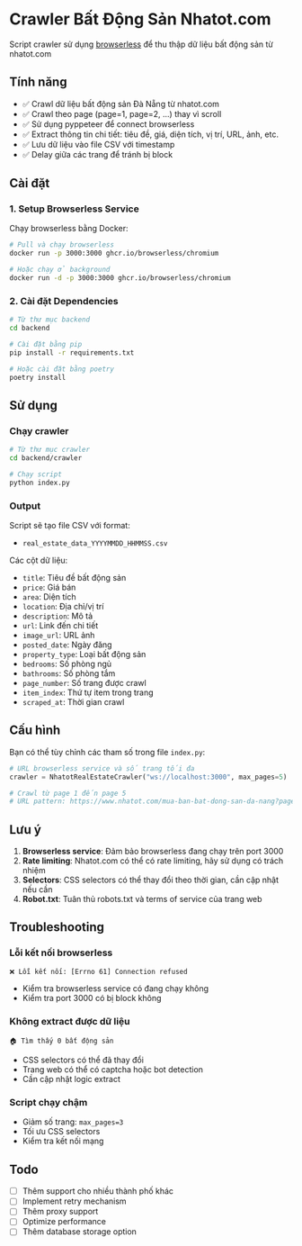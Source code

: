 # Crawler Bất Động Sản Nhatot.com

Script crawler sử dụng [browserless](https://github.com/browserless/browserless) để thu thập dữ liệu bất động sản từ nhatot.com

## Tính năng

- ✅ Crawl dữ liệu bất động sản Đà Nẵng từ nhatot.com
- ✅ Crawl theo page (page=1, page=2, ...) thay vì scroll
- ✅ Sử dụng pyppeteer để connect browserless
- ✅ Extract thông tin chi tiết: tiêu đề, giá, diện tích, vị trí, URL, ảnh, etc.
- ✅ Lưu dữ liệu vào file CSV với timestamp
- ✅ Delay giữa các trang để tránh bị block

## Cài đặt

### 1. Setup Browserless Service

Chạy browserless bằng Docker:

```bash
# Pull và chạy browserless
docker run -p 3000:3000 ghcr.io/browserless/chromium

# Hoặc chạy ở background
docker run -d -p 3000:3000 ghcr.io/browserless/chromium
```

### 2. Cài đặt Dependencies

```bash
# Từ thư mục backend
cd backend

# Cài đặt bằng pip
pip install -r requirements.txt

# Hoặc cài đặt bằng poetry
poetry install
```

## Sử dụng

### Chạy crawler

```bash
# Từ thư mục crawler
cd backend/crawler

# Chạy script
python index.py
```

### Output

Script sẽ tạo file CSV với format:
- `real_estate_data_YYYYMMDD_HHMMSS.csv`

Các cột dữ liệu:
- `title`: Tiêu đề bất động sản
- `price`: Giá bán
- `area`: Diện tích
- `location`: Địa chỉ/vị trí
- `description`: Mô tả
- `url`: Link đến chi tiết
- `image_url`: URL ảnh
- `posted_date`: Ngày đăng
- `property_type`: Loại bất động sản
- `bedrooms`: Số phòng ngủ
- `bathrooms`: Số phòng tắm
- `page_number`: Số trang được crawl
- `item_index`: Thứ tự item trong trang
- `scraped_at`: Thời gian crawl

## Cấu hình

Bạn có thể tùy chỉnh các tham số trong file `index.py`:

```python
# URL browserless service và số trang tối đa
crawler = NhatotRealEstateCrawler("ws://localhost:3000", max_pages=5)

# Crawl từ page 1 đến page 5
# URL pattern: https://www.nhatot.com/mua-ban-bat-dong-san-da-nang?page=2
```

## Lưu ý

1. **Browserless service**: Đảm bảo browserless đang chạy trên port 3000
2. **Rate limiting**: Nhatot.com có thể có rate limiting, hãy sử dụng có trách nhiệm
3. **Selectors**: CSS selectors có thể thay đổi theo thời gian, cần cập nhật nếu cần
4. **Robot.txt**: Tuân thủ robots.txt và terms of service của trang web

## Troubleshooting

### Lỗi kết nối browserless
```
❌ Lỗi kết nối: [Errno 61] Connection refused
```
- Kiểm tra browserless service có đang chạy không
- Kiểm tra port 3000 có bị block không

### Không extract được dữ liệu
```
🏠 Tìm thấy 0 bất động sản
```
- CSS selectors có thể đã thay đổi
- Trang web có thể có captcha hoặc bot detection
- Cần cập nhật logic extract

### Script chạy chậm
- Giảm số trang: `max_pages=3`
- Tối ưu CSS selectors
- Kiểm tra kết nối mạng

## Todo

- [ ] Thêm support cho nhiều thành phố khác
- [ ] Implement retry mechanism
- [ ] Thêm proxy support
- [ ] Optimize performance
- [ ] Thêm database storage option 